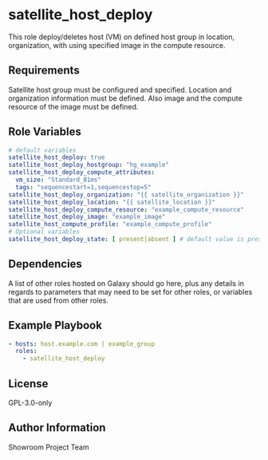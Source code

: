 satellite_host_deploy
=========

This role deploy/deletes host (VM) on defined host group in location, organization, with using specified image in the compute resource.

Requirements
------------

Satellite host group must be configured and specified. Location and organization information must be defined. Also image and the compute resource of the image must be defined.

Role Variables
--------------

```yaml
# default variables
satellite_host_deploy: true
satellite_host_deploy_hostgroup: "hg_example"
satellite_host_deploy_compute_attributes:
  vm_size: "Standard_B1ms"
  tags: "sequencestart=1,sequencestop=5"
satellite_host_deploy_organization: "{{ satellite_organization }}"
satellite_host_deploy_location: "{{ satellite_location }}"
satellite_host_deploy_compute_resource: "example_compute_resource"
satellite_host_deploy_image: "example_image"
satellite_host_compute_profile: "example_compute_profile"
# Optional variables
satellite_host_deploy_state: [ present|absent ] # default value is present
```

Dependencies
------------

A list of other roles hosted on Galaxy should go here, plus any details in regards to parameters that may need to be set for other roles, or variables that are used from other roles.

Example Playbook
----------------

```yaml
- hosts: host.example.com | example_group
  roles:
    - satellite_host_deploy
```

License
-------

GPL-3.0-only

Author Information
------------------

Showroom Project Team